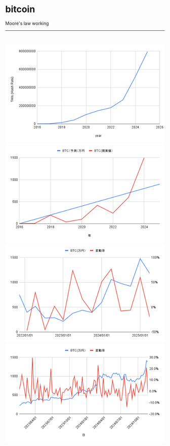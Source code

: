 # bitcoin
Moore's law working
<br>
<hr>
<h3><h3>
<br>
<img src="https://github.com/27dvz3279/btc/blob/main/hr2025.png">
<br>
<img src="https://github.com/27dvz3279/btc/blob/main/long2025.png">
<br>
<img src="https://github.com/27dvz3279/btc/blob/main/chart9.png">
<br>
<img src="https://github.com/27dvz3279/btc/blob/main/day2.png">
